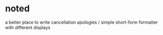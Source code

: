 # noted
a better place to write cancellation apologies / simple short-form formatter with different displays
